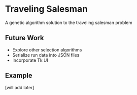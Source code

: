 # Traveling Salesman

A genetic algorithm solution to the traveling salesman problem



## Future Work

* Explore other selection algorithms
* Serialize run data into JSON files
* Incorporate Tk UI



## Example

[will add later]

